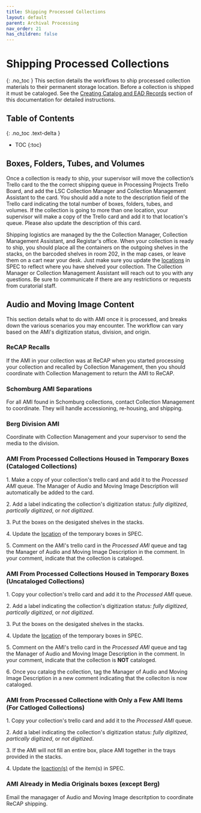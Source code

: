 ```yaml
---
title: Shipping Processed Collections
layout: default
parent: Archival Processing
nav_order: 21
has_children: false
---
```

# Shipping Processed Collections
{: .no_toc }
This section details the workflows to ship processed collection materials to their permanent storage location. Before a collection is shipped it must be cataloged. See the [Creating Catalog and EAD Records](/Creating-Catalog-and-EAD-Records.md) section of this documentation for detailed instructions. 

## Table of Contents
{: .no_toc .text-delta }

- TOC
{:toc}

## Boxes, Folders, Tubes, and Volumes
Once a collection is ready to ship, your supervisor will move the collection’s Trello card to the the correct shipping queue in Processing Projects Trello Board, and add the LSC Collection Manager and Collection Management Assistant to the card. You should add a note to the description field of the Trello card indicating the total number of boxes, folders, tubes, and volumes. If the collection is going to more than one location, your supervisor will make a copy of the Trello card and add it to that location's queue. Please also update the description of this card.

Shipping logistics are managed by the the Collection Manager, Collection Management Assistant, and Registar's office. When your collection is ready to ship, you should place all the containers on the outgoing shelves in the stacks, on the barcoded shelves in room 202, in the map cases, or leave them on a cart near your desk. Just make sure you update the [locations](/Location_Management.md) in SPEC to reflect where you have shelved your collection. The Collection Manager or Collection Management Assistant will reach out to you with any questions. Be sure to communicate if there are any restrictions or requests from curatorial staff.

## Audio and Moving Image Content
This section details what to do with AMI once it is processed, and breaks down the various scenarios you may encounter. The workflow can vary based on the AMI's digitization status, division, and origin. 

### ReCAP Recalls 
If the AMI in your collection was at ReCAP when you started processing your collection and recalled by Collection Management, then you should coordinate with Collection Management to return the AMI to ReCAP. 

### Schomburg AMI Separations
For all AMI found in Schomburg collections, contact Collection Management to coordinate. They will handle accessioning, re-housing, and shipping. 

### Berg Division AMI
Coordinate with Collection Management and your supervisor to send the media to the division.

### AMI From Processed Collections Housed in Temporary Boxes (Cataloged Collections)
1\. Make a copy of your collection's trello card and add it to the _Processed AMI_ queue. The Manager of Audio and Moving Image Description will automatically be added to the card. 

2\. Add a label indicating the collection's digitization status: _fully digitized_, _partically digitized_, or _not digitized_. 

3\. Put the boxes on the desigated shelves in the stacks.

4\. Update the [location](/Location_Management.md) of the temporary boxes in SPEC. 

5\. Comment on the AMI's trello card in the _Processed AMI_ queue and tag the Manager of Audio and Moving Image Description in the comment. In your comment, indicate that the collection is cataloged.

### AMI From Processed Collections Housed in Temporary Boxes (Uncataloged Collections)
1\. Copy your collection's trello card and add it to the _Processed AMI_ queue. 

2\. Add a label indicating the collection's digitization status: _fully digitized_, _partically digitized_, or _not digitized_.

3\. Put the boxes on the desigated shelves in the stacks.

4\. Update the [location](/Location_Management.md) of the temporary boxes in SPEC. 

5\. Comment on the AMI's trello card in the _Processed AMI_ queue and tag the Manager of Audio and Moving Image Description in the comment. In your comment, indicate that the collection is **NOT** cataloged.

6\. Once you catalog the collection, tag the Manager of Audio and Moving Image Description in a new comment indicating that the colleciton is now cataloged. 

### AMI from Processed Collectione with Only a Few AMI Items (For Catloged Collections)
1\. Copy your collection's trello card and add it to the _Processed AMI_ queue. 

2\. Add a label indicating the collection's digitization status: _fully digitized_, _partically digitized_, or _not digitized_.

3\. If the AMI will not fill an entire box, place AMI together in the trays provided in the stacks.

4\. Update the [loaction(s)](/Location_Management.md) of the item(s) in SPEC.

### AMI Already in Media Originals boxes (except Berg)
Email the managager of Audio and Moving Image descritption to coordinate ReCAP shipping.
